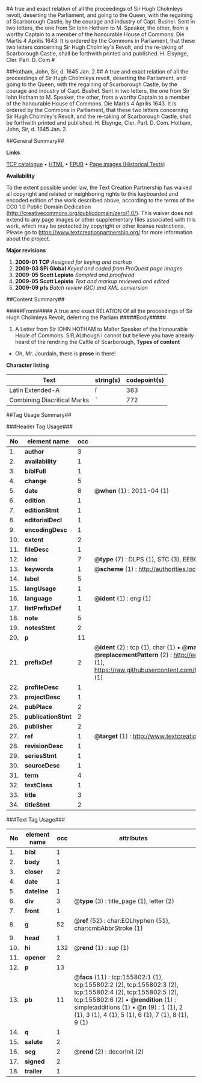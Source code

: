 #A true and exact relation of all the proceedings of Sir Hugh Cholmleys revolt, deserting the Parliament, and going to the Queen, with the regaining of Scarborough Castle, by the courage and industry of Capt. Bushel. Sent in two letters, the one from Sir Iohn Hotham to M. Speaker, the other, from a worthy Captain to a member of the honourable House of Commons. Die Martis 4 Aprilis 1643. It is ordered by the Commons in Parliament, that these two letters concerning Sir Hugh Cholmley's Revolt, and the re-taking of Scarborough Castle, shall be forthwith printed and published. H. Elsynge, Cler. Parl. D. Com.#

##Hotham, John, Sir, d. 1645 Jan. 2.##
A true and exact relation of all the proceedings of Sir Hugh Cholmleys revolt, deserting the Parliament, and going to the Queen, with the regaining of Scarborough Castle, by the courage and industry of Capt. Bushel. Sent in two letters, the one from Sir Iohn Hotham to M. Speaker, the other, from a worthy Captain to a member of the honourable House of Commons. Die Martis 4 Aprilis 1643. It is ordered by the Commons in Parliament, that these two letters concerning Sir Hugh Cholmley's Revolt, and the re-taking of Scarborough Castle, shall be forthwith printed and published. H. Elsynge, Cler. Parl. D. Com.
Hotham, John, Sir, d. 1645 Jan. 2.

##General Summary##

**Links**

[TCP catalogue](http://www.ota.ox.ac.uk/tcp/)  • 
[HTML](http://tei.it.ox.ac.uk/tcp/Texts-HTML/free/A86/A86597.html)  • 
[EPUB](http://tei.it.ox.ac.uk/tcp/Texts-EPUB/free/A86/A86597.epub) • 
[Page images (Historical Texts)](https://historicaltexts.jisc.ac.uk/eebo-99871556e)

**Availability**

To the extent possible under law, the Text Creation Partnership has waived all copyright and related or neighboring rights to this keyboarded and encoded edition of the work described above, according to the terms of the CC0 1.0 Public Domain Dedication (http://creativecommons.org/publicdomain/zero/1.0/). This waiver does not extend to any page images or other supplementary files associated with this work, which may be protected by copyright or other license restrictions. Please go to https://www.textcreationpartnership.org/ for more information about the project.

**Major revisions**

1. __2009-01__ __TCP__ *Assigned for keying and markup*
1. __2009-03__ __SPi Global__ *Keyed and coded from ProQuest page images*
1. __2009-05__ __Scott Lepisto__ *Sampled and proofread*
1. __2009-05__ __Scott Lepisto__ *Text and markup reviewed and edited*
1. __2009-09__ __pfs__ *Batch review (QC) and XML conversion*

##Content Summary##

#####Front#####
A true and exact RELATION Of all the proceedings of Sir Hugh Cholmleys Revolt, deſerting the Parliam
#####Body#####

1. A Letter from Sir IOHN HOTHAM to Maſter Speaker of the Honourable Houſe of Commons.
SIR,ALthough I cannot but believe you have already heard of the rendring the Caſtle of Scarborough, 
**Types of content**

  * Oh, Mr. Jourdain, there is **prose** in there!

**Character listing**


|Text|string(s)|codepoint(s)|
|---|---|---|
|Latin Extended-A|ſ|383|
|Combining             Diacritical Marks|̄|772|

##Tag Usage Summary##

###Header Tag Usage###

|No|element name|occ|attributes|
|---|---|---|---|
|1.|__author__|3||
|2.|__availability__|1||
|3.|__biblFull__|1||
|4.|__change__|5||
|5.|__date__|8| @__when__ (1) : 2011-04 (1)|
|6.|__edition__|1||
|7.|__editionStmt__|1||
|8.|__editorialDecl__|1||
|9.|__encodingDesc__|1||
|10.|__extent__|2||
|11.|__fileDesc__|1||
|12.|__idno__|7| @__type__ (7) : DLPS (1), STC (3), EEBO-CITATION (1), PROQUEST (1), VID (1)|
|13.|__keywords__|1| @__scheme__ (1) : http://authorities.loc.gov/ (1)|
|14.|__label__|5||
|15.|__langUsage__|1||
|16.|__language__|1| @__ident__ (1) : eng (1)|
|17.|__listPrefixDef__|1||
|18.|__note__|5||
|19.|__notesStmt__|2||
|20.|__p__|11||
|21.|__prefixDef__|2| @__ident__ (2) : tcp (1), char (1)  •  @__matchPattern__ (2) : ([0-9\-]+):([0-9IVX]+) (1), (.+) (1)  •  @__replacementPattern__ (2) : http://eebo.chadwyck.com/downloadtiff?vid=$1&page=$2 (1), https://raw.githubusercontent.com/textcreationpartnership/Texts/master/tcpchars.xml#$1 (1)|
|22.|__profileDesc__|1||
|23.|__projectDesc__|1||
|24.|__pubPlace__|2||
|25.|__publicationStmt__|2||
|26.|__publisher__|2||
|27.|__ref__|1| @__target__ (1) : http://www.textcreationpartnership.org/docs/. (1)|
|28.|__revisionDesc__|1||
|29.|__seriesStmt__|1||
|30.|__sourceDesc__|1||
|31.|__term__|4||
|32.|__textClass__|1||
|33.|__title__|3||
|34.|__titleStmt__|2||


###Text Tag Usage###

|No|element name|occ|attributes|
|---|---|---|---|
|1.|__bibl__|1||
|2.|__body__|1||
|3.|__closer__|2||
|4.|__date__|1||
|5.|__dateline__|1||
|6.|__div__|3| @__type__ (3) : title_page (1), letter (2)|
|7.|__front__|1||
|8.|__g__|52| @__ref__ (52) : char:EOLhyphen (51), char:cmbAbbrStroke (1)|
|9.|__head__|1||
|10.|__hi__|132| @__rend__ (1) : sup (1)|
|11.|__opener__|2||
|12.|__p__|13||
|13.|__pb__|11| @__facs__ (11) : tcp:155802:1 (1), tcp:155802:2 (2), tcp:155802:3 (2), tcp:155802:4 (2), tcp:155802:5 (2), tcp:155802:6 (2)  •  @__rendition__ (1) : simple:additions (1)  •  @__n__ (9) : 1 (1), 2 (1), 3 (1), 4 (1), 5 (1), 6 (1), 7 (1), 8 (1), 9 (1)|
|14.|__q__|1||
|15.|__salute__|2||
|16.|__seg__|2| @__rend__ (2) : decorInit (2)|
|17.|__signed__|2||
|18.|__trailer__|1||
